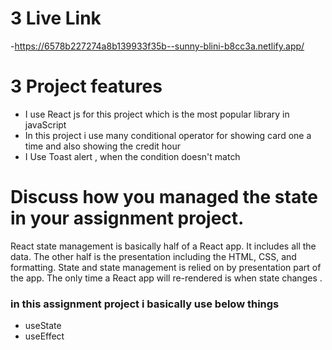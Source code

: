 # 3 Live Link
-https://6578b227274a8b139933f35b--sunny-blini-b8cc3a.netlify.app/

# 3 Project features

- I use React js for this project which is the most popular library in javaScript 
- In this project i use many conditional operator for showing card one a time and also showing the credit hour 
- I Use Toast alert , when the condition doesn't match 

# Discuss how you managed the state in your assignment project.

React state management is basically half of a React app. It includes all the data. The other half is the presentation including the HTML, CSS, and formatting. State and state management is relied on by presentation part of the app. The only time a React app will re-rendered is when state changes .

### in this assignment project i basically use below things

- useState
- useEffect